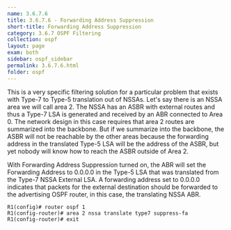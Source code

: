 ```yaml
---
name: 3.6.7.6
title: 3.6.7.6 - Forwarding Address Suppression
short-title: Forwarding Address Suppression
category: 3.6.7 OSPF Filtering
collection: ospf
layout: page
exam: both
sidebar: ospf_sidebar
permalink: 3.6.7.6.html
folder: ospf
---
```

This is a very specific filtering solution for a particular problem that exists with Type-7 to Type-5 translation out of NSSAs. Let's say there is an NSSA area we will call area 2. The NSSA has an ASBR with external routes and thus a Type-7 LSA is generated and received by an ABR connected to Area 0. The network design in this case requires that area 2 routes are summarized into the backbone. But if we summarize into the backbone, the ASBR will not be reachable by the other areas because the forwarding address in the translated Type-5 LSA will be the address of the ASBR, but yet nobody will know how to reach the ASBR outside of Area 2.

With Forwarding Address Suppression turned on, the ABR will set the Forwarding Address to 0.0.0.0 in the Type-5 LSA that was translated from the Type-7 NSSA External LSA. A forwarding address set to 0.0.0.0 indicates that packets for the external destination should be forwarded to the advertising OSPF router, in this case, the translating NSSA ABR.
```
R1(config)# router ospf 1
R1(config-router)# area 2 nssa translate type7 suppress-fa
R1(config-router)# exit
```
